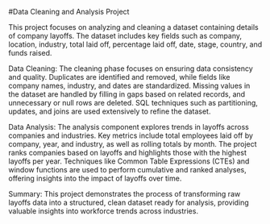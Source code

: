 #Data Cleaning and Analysis Project

This project focuses on analyzing and cleaning a dataset containing details of company layoffs. The dataset includes key fields such as company, location, industry, total laid off, percentage laid off, date, stage, country, and funds raised.

Data Cleaning:
The cleaning phase focuses on ensuring data consistency and quality. Duplicates are identified and removed, while fields like company names, industry, and dates are standardized. Missing values in the dataset are handled by filling in gaps based on related records, and unnecessary or null rows are deleted. SQL techniques such as partitioning, updates, and joins are used extensively to refine the dataset.

Data Analysis:
The analysis component explores trends in layoffs across companies and industries. Key metrics include total employees laid off by company, year, and industry, as well as rolling totals by month. The project ranks companies based on layoffs and highlights those with the highest layoffs per year. Techniques like Common Table Expressions (CTEs) and window functions are used to perform cumulative and ranked analyses, offering insights into the impact of layoffs over time.

Summary:
This project demonstrates the process of transforming raw layoffs data into a structured, clean dataset ready for analysis, providing valuable insights into workforce trends across industries.
